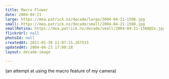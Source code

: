 ```yaml
---
title: Macro Flower
date: 2004-04-21
large: https://mea.patrick.nz/decade/large/2004-04-21-1508.jpg
small: https://mea.patrick.nz/decade/small/2004-04-21-1508.jpg
smallRetina: https://mea.patrick.nz/decade/small/2004-04-21-1508@2x.jpg
flickrUrl: null
photoId: null
createdAt: 2011-01-30 11:07:15.267533
updatedAt: 2004-04-23 17:08:28
layout: decade-image

---
```

(an attempt at using the macro feature of my camera)
